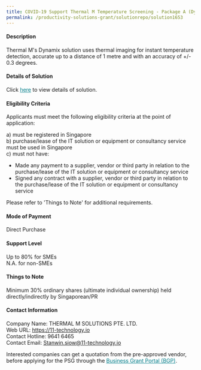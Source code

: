 ```yaml
---
title: COVID-19 Support Thermal M Temperature Screening - Package A (Dynamix - 3 units plus Professional Services)
permalink: /productivity-solutions-grant/solutionrepo/solution1653
---
```


#### Description

Thermal M's Dynamix solution uses thermal imaging for instant temperature detection, accurate up to a distance of 1 metre and with an accuracy of +/- 0.3 degrees.

#### Details of Solution

Click <a href='https://govassist.gobusiness.gov.sg/images/psg/Desensitised_Thermal_M_Temp_Screening_Annex_3_Part_1.pdf' style='color:#037e8a'>here</a> to view details of solution.

#### Eligibility Criteria

Applicants must meet the following eligibility criteria at the point of application:

a) must be registered in Singapore <br>
b) purchase/lease of the IT solution or equipment or consultancy service must be used in Singapore <br>
c) must not have:
- Made any payment to a supplier, vendor or third party in relation to the purchase/lease of the IT solution or equipment or consultancy service
- Signed any contract with a supplier, vendor or third party in relation to the purchase/lease of the IT solution or equipment or consultancy service

Please refer to 'Things to Note' for additional requirements.

#### Mode of Payment
Direct Purchase

#### Support Level
Up to 80% for SMEs <br>
N.A. for non-SMEs

#### Things to Note
Minimum 30% ordinary shares (ultimate individual ownership) held directly/indirectly by Singaporean/PR

#### Contact Information
Company Name: THERMAL M SOLUTIONS PTE. LTD.<br>Web URL: https://11-technology.io<br>Contact Hotline: 9641 6465<br>Contact Email:  Stanwin.siow@11-technology.io<br>

Interested companies can get a quotation from the pre-approved vendor, before applying for the PSG through the <a target='_blank' style='color:#037e8a' href='https://www.businessgrants.gov.sg/'>Business Grant Portal (BGP)</a>.
